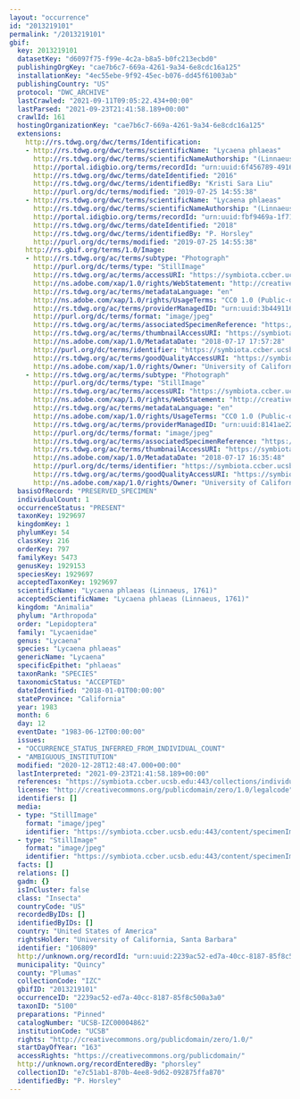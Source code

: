 ```yaml
---
layout: "occurrence"
id: "2013219101"
permalink: "/2013219101"
gbif:
  key: 2013219101
  datasetKey: "d6097f75-f99e-4c2a-b8a5-b0fc213ecbd0"
  publishingOrgKey: "cae7b6c7-669a-4261-9a34-6e8cdc16a125"
  installationKey: "4ec55ebe-9f92-45ec-b076-dd45f61003ab"
  publishingCountry: "US"
  protocol: "DWC_ARCHIVE"
  lastCrawled: "2021-09-11T09:05:22.434+00:00"
  lastParsed: "2021-09-23T21:41:58.189+00:00"
  crawlId: 161
  hostingOrganizationKey: "cae7b6c7-669a-4261-9a34-6e8cdc16a125"
  extensions:
    http://rs.tdwg.org/dwc/terms/Identification:
    - http://rs.tdwg.org/dwc/terms/scientificName: "Lycaena phlaeas"
      http://rs.tdwg.org/dwc/terms/scientificNameAuthorship: "(Linnaeus, 1761)"
      http://portal.idigbio.org/terms/recordId: "urn:uuid:6f456789-4916-49de-aa4d-7d129a86a99f"
      http://rs.tdwg.org/dwc/terms/dateIdentified: "2016"
      http://rs.tdwg.org/dwc/terms/identifiedBy: "Kristi Sara Liu"
      http://purl.org/dc/terms/modified: "2019-07-25 14:55:38"
    - http://rs.tdwg.org/dwc/terms/scientificName: "Lycaena phlaeas"
      http://rs.tdwg.org/dwc/terms/scientificNameAuthorship: "(Linnaeus, 1761)"
      http://portal.idigbio.org/terms/recordId: "urn:uuid:fbf9469a-1f71-4d94-a010-721309b7e7cd"
      http://rs.tdwg.org/dwc/terms/dateIdentified: "2018"
      http://rs.tdwg.org/dwc/terms/identifiedBy: "P. Horsley"
      http://purl.org/dc/terms/modified: "2019-07-25 14:55:38"
    http://rs.gbif.org/terms/1.0/Image:
    - http://rs.tdwg.org/ac/terms/subtype: "Photograph"
      http://purl.org/dc/terms/type: "StillImage"
      http://rs.tdwg.org/ac/terms/accessURI: "https://symbiota.ccber.ucsb.edu:443/content/specimenImages/UCSB_IZC/UCSB-IZC00004/UCSB-IZC00004862_1_lg.jpg"
      http://ns.adobe.com/xap/1.0/rights/WebStatement: "http://creativecommons.org/publicdomain/zero/1.0/"
      http://rs.tdwg.org/ac/terms/metadataLanguage: "en"
      http://ns.adobe.com/xap/1.0/rights/UsageTerms: "CC0 1.0 (Public-domain)"
      http://rs.tdwg.org/ac/terms/providerManagedID: "urn:uuid:3b449116-62c1-4a93-a623-b07ed1ab5242"
      http://purl.org/dc/terms/format: "image/jpeg"
      http://rs.tdwg.org/ac/terms/associatedSpecimenReference: "https://symbiota.ccber.ucsb.edu:443/collections/individual/index.php?occid=106809"
      http://rs.tdwg.org/ac/terms/thumbnailAccessURI: "https://symbiota.ccber.ucsb.edu:443/content/specimenImages/UCSB_IZC/UCSB-IZC00004/UCSB-IZC00004862_1_tn.jpg"
      http://ns.adobe.com/xap/1.0/MetadataDate: "2018-07-17 17:57:28"
      http://purl.org/dc/terms/identifier: "https://symbiota.ccber.ucsb.edu:443/content/specimenImages/UCSB_IZC/UCSB-IZC00004/UCSB-IZC00004862_1_lg.jpg"
      http://rs.tdwg.org/ac/terms/goodQualityAccessURI: "https://symbiota.ccber.ucsb.edu:443/content/specimenImages/UCSB_IZC/UCSB-IZC00004/UCSB-IZC00004862_1.jpg"
      http://ns.adobe.com/xap/1.0/rights/Owner: "University of California, Santa Barbara"
    - http://rs.tdwg.org/ac/terms/subtype: "Photograph"
      http://purl.org/dc/terms/type: "StillImage"
      http://rs.tdwg.org/ac/terms/accessURI: "https://symbiota.ccber.ucsb.edu:443/content/specimenImages/UCSB_IZC/UCSB-IZC00004/UCSB-IZC00004862_lg.jpg"
      http://ns.adobe.com/xap/1.0/rights/WebStatement: "http://creativecommons.org/publicdomain/zero/1.0/"
      http://rs.tdwg.org/ac/terms/metadataLanguage: "en"
      http://ns.adobe.com/xap/1.0/rights/UsageTerms: "CC0 1.0 (Public-domain)"
      http://rs.tdwg.org/ac/terms/providerManagedID: "urn:uuid:8141ae22-28b8-45be-8cbb-904fafe55be0"
      http://purl.org/dc/terms/format: "image/jpeg"
      http://rs.tdwg.org/ac/terms/associatedSpecimenReference: "https://symbiota.ccber.ucsb.edu:443/collections/individual/index.php?occid=106809"
      http://rs.tdwg.org/ac/terms/thumbnailAccessURI: "https://symbiota.ccber.ucsb.edu:443/content/specimenImages/UCSB_IZC/UCSB-IZC00004/UCSB-IZC00004862_tn.jpg"
      http://ns.adobe.com/xap/1.0/MetadataDate: "2018-07-17 16:35:48"
      http://purl.org/dc/terms/identifier: "https://symbiota.ccber.ucsb.edu:443/content/specimenImages/UCSB_IZC/UCSB-IZC00004/UCSB-IZC00004862_lg.jpg"
      http://rs.tdwg.org/ac/terms/goodQualityAccessURI: "https://symbiota.ccber.ucsb.edu:443/content/specimenImages/UCSB_IZC/UCSB-IZC00004/UCSB-IZC00004862.jpg"
      http://ns.adobe.com/xap/1.0/rights/Owner: "University of California, Santa Barbara"
  basisOfRecord: "PRESERVED_SPECIMEN"
  individualCount: 1
  occurrenceStatus: "PRESENT"
  taxonKey: 1929697
  kingdomKey: 1
  phylumKey: 54
  classKey: 216
  orderKey: 797
  familyKey: 5473
  genusKey: 1929153
  speciesKey: 1929697
  acceptedTaxonKey: 1929697
  scientificName: "Lycaena phlaeas (Linnaeus, 1761)"
  acceptedScientificName: "Lycaena phlaeas (Linnaeus, 1761)"
  kingdom: "Animalia"
  phylum: "Arthropoda"
  order: "Lepidoptera"
  family: "Lycaenidae"
  genus: "Lycaena"
  species: "Lycaena phlaeas"
  genericName: "Lycaena"
  specificEpithet: "phlaeas"
  taxonRank: "SPECIES"
  taxonomicStatus: "ACCEPTED"
  dateIdentified: "2018-01-01T00:00:00"
  stateProvince: "California"
  year: 1983
  month: 6
  day: 12
  eventDate: "1983-06-12T00:00:00"
  issues:
  - "OCCURRENCE_STATUS_INFERRED_FROM_INDIVIDUAL_COUNT"
  - "AMBIGUOUS_INSTITUTION"
  modified: "2020-12-28T12:48:47.000+00:00"
  lastInterpreted: "2021-09-23T21:41:58.189+00:00"
  references: "https://symbiota.ccber.ucsb.edu:443/collections/individual/index.php?occid=106809"
  license: "http://creativecommons.org/publicdomain/zero/1.0/legalcode"
  identifiers: []
  media:
  - type: "StillImage"
    format: "image/jpeg"
    identifier: "https://symbiota.ccber.ucsb.edu:443/content/specimenImages/UCSB_IZC/UCSB-IZC00004/UCSB-IZC00004862_lg.jpg"
  - type: "StillImage"
    format: "image/jpeg"
    identifier: "https://symbiota.ccber.ucsb.edu:443/content/specimenImages/UCSB_IZC/UCSB-IZC00004/UCSB-IZC00004862_1_lg.jpg"
  facts: []
  relations: []
  gadm: {}
  isInCluster: false
  class: "Insecta"
  countryCode: "US"
  recordedByIDs: []
  identifiedByIDs: []
  country: "United States of America"
  rightsHolder: "University of California, Santa Barbara"
  identifier: "106809"
  http://unknown.org/recordId: "urn:uuid:2239ac52-ed7a-40cc-8187-85f8c500a3a0"
  municipality: "Quincy"
  county: "Plumas"
  collectionCode: "IZC"
  gbifID: "2013219101"
  occurrenceID: "2239ac52-ed7a-40cc-8187-85f8c500a3a0"
  taxonID: "5100"
  preparations: "Pinned"
  catalogNumber: "UCSB-IZC00004862"
  institutionCode: "UCSB"
  rights: "http://creativecommons.org/publicdomain/zero/1.0/"
  startDayOfYear: "163"
  accessRights: "https://creativecommons.org/publicdomain/"
  http://unknown.org/recordEnteredBy: "phorsley"
  collectionID: "e7c51ab1-870b-4ee8-9d62-092875ffa870"
  identifiedBy: "P. Horsley"
---
```

